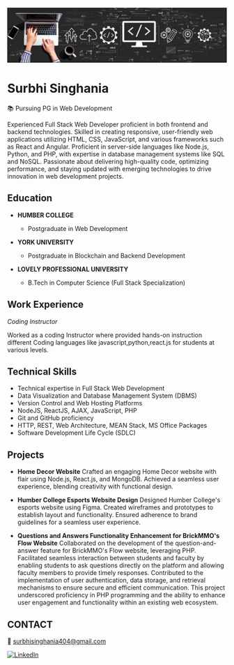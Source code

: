 ![banner](banner-surbhi.jpeg)

# Surbhi Singhania

📚 Pursuing PG in Web Development  

Experienced Full Stack Web Developer proficient in both frontend and backend technologies. Skilled in creating responsive, user-friendly web applications utilizing HTML, CSS, JavaScript, and various frameworks such as React and Angular. Proficient in server-side languages like Node.js, Python, and PHP, with expertise in database management systems like SQL and NoSQL. Passionate about delivering high-quality code, optimizing performance, and staying updated with emerging technologies to drive innovation in web development projects.

## Education

- **HUMBER COLLEGE**  
  - Postgraduate in Web Development

- **YORK UNIVERSITY**  
  - Postgraduate in Blockchain and Backend Development

- **LOVELY PROFESSIONAL UNIVERSITY**
  - B.Tech in Computer Science (Full Stack Specialization)

## Work Experience

*Coding Instructor*  

Worked as a coding Instructor where provided hands-on instruction different Coding languages like javascript,python,react.js for students at various levels.

## Technical Skills

- Technical expertise in Full Stack Web Development
- Data Visualization and Database Management System (DBMS)
- Version Control and Web Hosting Platforms
- NodeJS, ReactJS, AJAX, JavaScript, PHP
- Git and GitHub proficiency
- HTTP, REST, Web Architecture, MEAN Stack, MS Office Packages
- Software Development Life Cycle (SDLC)

## Projects

- **Home Decor Website**
  Crafted an engaging Home Decor website with flair using Node.js, React.js, and MongoDB. Achieved a seamless user experience, blending creativity with functional design.

- **Humber College Esports Website Design**
  Designed Humber College's esports website using Figma. Created wireframes and prototypes to establish layout and functionality. Ensured adherence to brand guidelines for a 
  seamless user experience.

- **Questions and Answers Functionality Enhancement for BrickMMO's Flow Website**
  Collaborated on the development of the question-and-answer feature for BrickMMO's Flow website, leveraging PHP. Facilitated seamless interaction between students and faculty     by enabling students to ask questions directly on the platform and allowing faculty members to provide timely responses. Contributed to the implementation of user                authentication, data storage, and retrieval mechanisms to ensure secure and efficient communication. This project underscored proficiency in PHP programming and the ability      to enhance user engagement and functionality within an existing web ecosystem.

## CONTACT

📧 [surbhisinghania404@gmail.com](mailto:surbhisinghania404@gmail.com) 

<!--🔗 [LinkedIn](https://www.linkedin.com/in/surbhi-singhania/)-->
[![LinkedIn](https://img.shields.io/badge/LinkedIn-Connect-blue.svg?style=for-the-badge&logo=linkedin)](https://www.linkedin.com/in/surbhi-singhania/)



<!--
**SurbhiSinghania13/SurbhiSinghania13** is a ✨ _special_ ✨ repository because its `README.md` (this file) appears on your GitHub profile.

Here are some ideas to get you started:

- 🔭 I’m currently working on ...
- 🌱 I’m currently learning ...
- 👯 I’m looking to collaborate on ...
- 🤔 I’m looking for help with ...
- 💬 Ask me about ...
- 📫 How to reach me: ...
- 😄 Pronouns: ...
- ⚡ Fun fact: ...
-->
